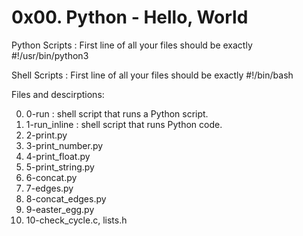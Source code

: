 # 0x00. Python - Hello, World

Python Scripts : 
    First line of all your files should be exactly #!/usr/bin/python3

Shell Scripts :
    First line of all your files should be exactly #!/bin/bash

Files and descirptions:

0. 0-run : shell script that runs a Python script.
1. 1-run_inline : shell script that runs Python code.
2. 2-print.py
3. 3-print_number.py
4. 4-print_float.py
5. 5-print_string.py
6. 6-concat.py
7. 7-edges.py
8. 8-concat_edges.py
9. 9-easter_egg.py
10. 10-check_cycle.c, lists.h